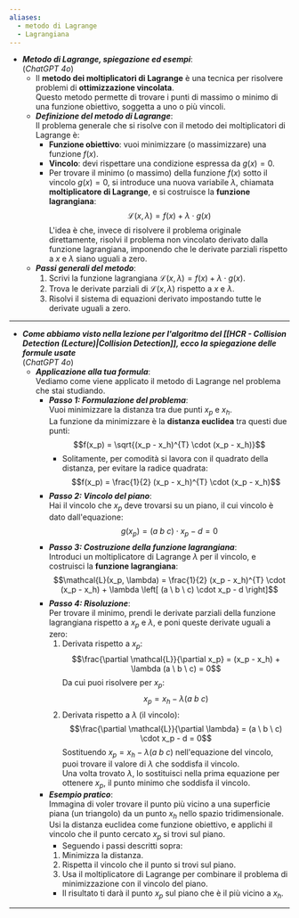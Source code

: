 ```yaml
---
aliases:
  - metodo di Lagrange
  - Lagrangiana
---
```

- ***Metodo di Lagrange, spiegazione ed esempi***:<br>(*ChatGPT 4o*)
	- Il **metodo dei moltiplicatori di Lagrange** è una tecnica per risolvere problemi di **ottimizzazione vincolata**.<br>Questo metodo permette di trovare i punti di massimo o minimo di una funzione obiettivo, soggetta a uno o più vincoli.
	- ***Definizione del metodo di Lagrange***:<br>Il problema generale che si risolve con il metodo dei moltiplicatori di Lagrange è:
		- **Funzione obiettivo**: vuoi minimizzare (o massimizzare) una funzione $f(x)$.
		- **Vincolo**: devi rispettare una condizione espressa da $g(x) = 0$.
		- Per trovare il minimo (o massimo) della funzione $f(x)$ sotto il vincolo $g(x) = 0$, si introduce una nuova variabile $\lambda$, chiamata **moltiplicatore di Lagrange**, e si costruisce la **funzione lagrangiana**:$$\mathcal{L}(x, \lambda) = f(x) + \lambda \cdot g(x)$$L'idea è che, invece di risolvere il problema originale direttamente, risolvi il problema non vincolato derivato dalla funzione lagrangiana, imponendo che le derivate parziali rispetto a $x$ e $\lambda$ siano uguali a zero.
	- ***Passi generali del metodo***:
		1. Scrivi la funzione lagrangiana $\mathcal{L}(x, \lambda) = f(x) + \lambda \cdot g(x)$.
		2. Trova le derivate parziali di $\mathcal{L}(x, \lambda)$ rispetto a $x$ e $\lambda$.
		3. Risolvi il sistema di equazioni derivato impostando tutte le derivate uguali a zero.
----



- ***Come abbiamo visto nella lezione per l'algoritmo del [[HCR - Collision Detection (Lecture)|Collision Detection]], ecco la spiegazione delle formule usate***<br>(*ChatGPT 4o*)
	- ***Applicazione alla tua formula***:<br>Vediamo come viene applicato il metodo di Lagrange nel problema che stai studiando.
		- ***Passo 1: Formulazione del problema***:<br>Vuoi minimizzare la distanza tra due punti $x_p$ e $x_h$.<br>La funzione da minimizzare è la **distanza euclidea** tra questi due punti:$$f(x_p) = \sqrt{(x_p - x_h)^{T} \cdot (x_p - x_h)}$$
			- Solitamente, per comodità si lavora con il quadrato della distanza, per evitare la radice quadrata:$$f(x_p) = \frac{1}{2} (x_p - x_h)^{T} \cdot (x_p - x_h)$$
		- ***Passo 2: Vincolo del piano***:<br>Hai il vincolo che $x_p$ deve trovarsi su un piano, il cui vincolo è dato dall'equazione:$$g(x_p) = (a \ b \ c) \cdot x_p - d = 0$$
		- ***Passo 3: Costruzione della funzione lagrangiana***:<br>Introduci un moltiplicatore di Lagrange $\lambda$ per il vincolo, e costruisci la **funzione lagrangiana**:$$\mathcal{L}(x_p, \lambda) = \frac{1}{2} (x_p - x_h)^{T} \cdot (x_p - x_h) + \lambda \left[ (a \ b \ c) \cdot x_p - d \right]$$
		- ***Passo 4: Risoluzione***:<br>Per trovare il minimo, prendi le derivate parziali della funzione lagrangiana rispetto a $x_p$ e $\lambda$, e poni queste derivate uguali a zero:
			1. Derivata rispetto a $x_p$:$$\frac{\partial \mathcal{L}}{\partial x_p} = (x_p - x_h) + \lambda (a \ b \ c) = 0$$Da cui puoi risolvere per $x_p$:$$x_p = x_h - \lambda (a \ b \ c)$$
			2. Derivata rispetto a $\lambda$ (il vincolo):$$\frac{\partial \mathcal{L}}{\partial \lambda} = (a \ b \ c) \cdot x_p - d = 0$$Sostituendo $x_p = x_h - \lambda (a \ b \ c)$ nell'equazione del vincolo, puoi trovare il valore di $\lambda$ che soddisfa il vincolo.<br>Una volta trovato $\lambda$, lo sostituisci nella prima equazione per ottenere $x_p$, il punto minimo che soddisfa il vincolo.
		- ***Esempio pratico***:<br>Immagina di voler trovare il punto più vicino a una superficie piana (un triangolo) da un punto $x_h$ nello spazio tridimensionale.<br>Usi la distanza euclidea come funzione obiettivo, e applichi il vincolo che il punto cercato $x_p$ si trovi sul piano.
			- Seguendo i passi descritti sopra:
			1. Minimizza la distanza.
			2. Rispetta il vincolo che il punto si trovi sul piano.
			3. Usa il moltiplicatore di Lagrange per combinare il problema di minimizzazione con il vincolo del piano.
			- Il risultato ti darà il punto $x_p$ sul piano che è il più vicino a $x_h$.
----
